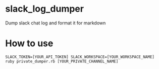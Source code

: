 # slack_log_dumper
Dump slack chat log and format it for markdown

# How to use

    SLACK_TOKEN=[YOUR_API_TOKEN] SLACK_WORKSPACE=[YOUR_WORKSPACE_NAME] ruby private_dumper.rb [YOUR_PRIVATE_CHANNEL_NAME]
